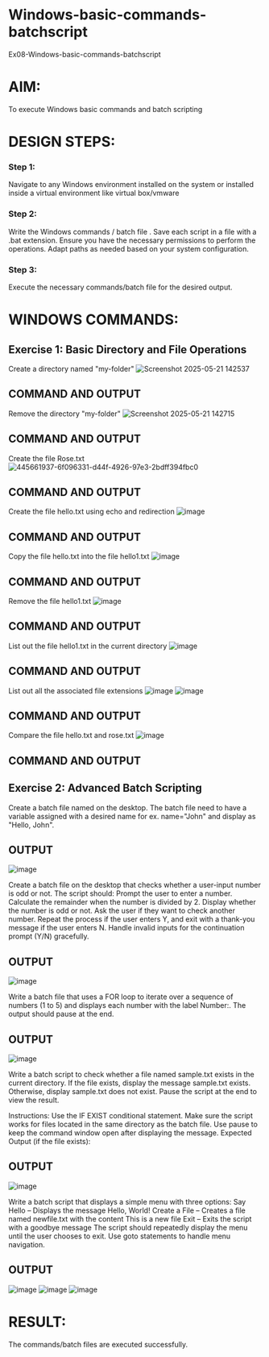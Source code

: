 # Windows-basic-commands-batchscript
Ex08-Windows-basic-commands-batchscript

# AIM:
To execute Windows basic commands and batch scripting

# DESIGN STEPS:

### Step 1:

Navigate to any Windows environment installed on the system or installed inside a virtual environment like virtual box/vmware 

### Step 2:

Write the Windows commands / batch file . Save each script in a file with a .bat extension. Ensure you have the necessary permissions to perform the operations. Adapt paths as needed based on your system configuration.
### Step 3:

Execute the necessary commands/batch file for the desired output. 




# WINDOWS COMMANDS:
## Exercise 1: Basic Directory and File Operations
Create a directory named "my-folder"
![Screenshot 2025-05-21 142537](https://github.com/user-attachments/assets/aa92bcce-467a-4cd3-ac3e-a561c99b3aa0)

## COMMAND AND OUTPUT

Remove the directory "my-folder"
![Screenshot 2025-05-21 142715](https://github.com/user-attachments/assets/f4f9feb2-08ba-4d21-8ece-d5ce3759f5f1)

## COMMAND AND OUTPUT


Create the file Rose.txt
![445661937-6f096331-d44f-4926-97e3-2bdff394fbc0](https://github.com/user-attachments/assets/c64f517d-36fe-451a-aff4-7b3d3029fab9)

## COMMAND AND OUTPUT


Create the file hello.txt using echo and redirection
![image](https://github.com/user-attachments/assets/3ab64297-f8e6-49fb-8c26-7e06b3bf3cbd)

## COMMAND AND OUTPUT

Copy the file hello.txt into the file hello1.txt
![image](https://github.com/user-attachments/assets/9a633546-fcf8-4e11-b03b-5447c8afc008)

## COMMAND AND OUTPUT

Remove the file hello1.txt
![image](https://github.com/user-attachments/assets/451f8276-eed7-4e80-a0f1-b08d2f139549)

## COMMAND AND OUTPUT

List out the file hello1.txt in the current directory
![image](https://github.com/user-attachments/assets/5be631d0-6c5d-4fcd-b997-066ca7699398)

## COMMAND AND OUTPUT

List out all the associated file extensions 
![image](https://github.com/user-attachments/assets/c0e556b2-8f4b-4c04-8f86-37fa36400c08)
![image](https://github.com/user-attachments/assets/95cf79e4-b316-497c-a91c-cad1d08494b9)

## COMMAND AND OUTPUT


Compare the file hello.txt and rose.txt
![image](https://github.com/user-attachments/assets/cc7e5e9a-adfd-476c-bfe9-bcf0baf7aee5)

## COMMAND AND OUTPUT

## Exercise 2: Advanced Batch Scripting
Create a batch file named on the desktop. The batch file need to have a variable assigned with a desired name for ex. name="John" and display as "Hello, John".





## OUTPUT
![image](https://github.com/user-attachments/assets/69dfe7b4-6925-4ce2-a26b-1dd1ee67f88f)



Create a batch file  on the desktop that checks whether a user-input number is odd or not. The script should:
Prompt the user to enter a number.
Calculate the remainder when the number is divided by 2.
Display whether the number is odd or not.
Ask the user if they want to check another number.
Repeat the process if the user enters Y, and exit with a thank-you message if the user enters N.
Handle invalid inputs for the continuation prompt (Y/N) gracefully.



## OUTPUT

![image](https://github.com/user-attachments/assets/b7f72035-016c-4089-9836-914e944446ea)



Write a batch file that uses a FOR loop to iterate over a sequence of numbers (1 to 5) and displays each number with the label Number:. The output should pause at the end.




## OUTPUT

![image](https://github.com/user-attachments/assets/cd17bdb0-aa61-420d-9f9f-7267a4c4d4a0)



Write a batch script to check whether a file named sample.txt exists in the current directory. If the file exists, display the message sample.txt exists. Otherwise, display sample.txt does not exist. Pause the script at the end to view the result.

Instructions:
Use the IF EXIST conditional statement.
Make sure the script works for files located in the same directory as the batch file.
Use pause to keep the command window open after displaying the message.
Expected Output (if the file exists):

## OUTPUT
![image](https://github.com/user-attachments/assets/e5e37691-b3d7-4208-b7cb-4525ec18ad9a)


Write a batch script that displays a simple menu with three options:
Say Hello – Displays the message Hello, World!
Create a File – Creates a file named newfile.txt with the content This is a new file
Exit – Exits the script with a goodbye message
The script should repeatedly display the menu until the user chooses to exit. Use goto statements to handle menu navigation.


## OUTPUT
![image](https://github.com/user-attachments/assets/be0a0128-55de-48eb-9398-40301caa6882)
![image](https://github.com/user-attachments/assets/ad0c309f-b228-44a9-aea3-b230c5fe2f70)
![image](https://github.com/user-attachments/assets/6db4845b-cd38-4101-a1e9-106aae73f4ef)



# RESULT:
The commands/batch files are executed successfully.

